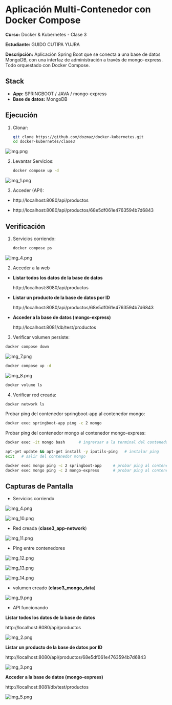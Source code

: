 # Aplicación Multi-Contenedor con Docker Compose

**Curso:** Docker & Kubernetes - Clase 3

**Estudiante:** GUIDO CUTIPA YUJRA

**Descripción:** Aplicación Spring Boot que se conecta a una base de datos MongoDB, con una interfaz de administración a través de mongo-express. Todo orquestado con Docker Compose.


## Stack

- **App:** SPRINGBOOT / JAVA / mongo-express
- **Base de datos:** MongoDB

## Ejecución

1. Clonar:
   ```bash
   git clone https://github.com/dozmaz/docker-kubernetes.git
   cd docker-kubernetes/clase3
    ```

![img.png](screenshots/img.png)   


2. Levantar Servicios:  
   ```bash
   docker compose up -d
   ```

![img_1.png](screenshots/img_1.png)


3. Acceder (API):

* http://localhost:8080/api/productos

* http://localhost:8080/api/productos/68e5df061e4763594b7d6843



## Verificación

1. Servicios corriendo:
   ```bash
   docker compose ps
    ```
![img_4.png](screenshots/img_4.png)
   
2. Acceder a la web

* **Listar todos los datos de la base de datos**

   http://localhost:8080/api/productos


* **Listar un producto de la base de datos por ID**

   http://localhost:8080/api/productos/68e5df061e4763594b7d6843


* **Acceder a la base de datos (mongo-express)**

   http://localhost:8081/db/test/productos



3. Verificar volumen persiste:

```bash
docker compose down
```

![img_7.png](screenshots/img_7.png)


```bash
docker compose up -d
```

![img_8.png](screenshots/img_8.png)


```bash
docker volume ls 
```

4. Verificar red creada:

```bash
docker network ls
```

Probar ping del contenedor springboot-app al contenedor mongo:

```bash
docker exec springboot-app ping -c 2 mongo
```

Probar ping del contenedor mongo al contenedor mongo-express:

```bash
docker exec -it mongo bash      # ingrersar a la terminal del contenedor mongo

apt-get update && apt-get install -y iputils-ping   # instalar ping
exit   # salir del contenedor mongo

docker exec mongo ping -c 2 springboot-app     # probar ping al contenedor springboot-app
docker exec mongo ping -c 2 mongo-express      # probar ping al contenedor mongo
```

## Capturas de Pantalla


* Servicios corriendo

![img_4.png](screenshots/img_4.png)

![img_10.png](screenshots/img_10.png)


* Red creada (**clase3_app-network**)

![img_11.png](screenshots/img_11.png)

* Ping entre contenedores

![img_12.png](screenshots/img_12.png)

![img_13.png](screenshots/img_13.png)

![img_14.png](screenshots/img_14.png)


* volumen creado (**clase3_mongo_data**)

![img_9.png](screenshots/img_9.png)



* API funcionando


**Listar todos los datos de la base de datos**

http://localhost:8080/api/productos

![img_2.png](screenshots/img_2.png)

**Listar un producto de la base de datos por ID**

http://localhost:8080/api/productos/68e5df061e4763594b7d6843

![img_3.png](screenshots/img_3.png)

**Acceder a la base de datos (mongo-express)**

http://localhost:8081/db/test/productos

![img_5.png](screenshots/img_5.png)
